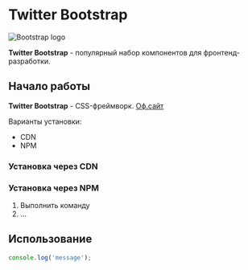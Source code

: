 # Twitter Bootstrap



![Bootstrap logo](https://i.imgur.com/qhtywl2.png)

**Twitter Bootstrap** - популярный набор компонентов для фронтенд-разработки.

## Начало работы

**Twitter Bootstrap** - CSS-фреймворк. [Оф.сайт](https://getbootstrap.com)

Варианты установки:
* CDN
* NPM
### Установка через CDN

### Установка через NPM

1. Выполнить команду
1. ...

## Использование

```javascript
console.log('message');
```